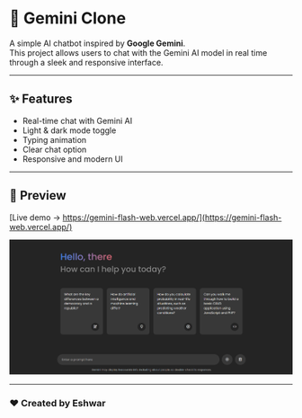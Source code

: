 # 🌌 Gemini Clone

A simple AI chatbot inspired by **Google Gemini**.  
This project allows users to chat with the Gemini AI model in real time through a sleek and responsive interface.

---

## ✨ Features

- Real-time chat with Gemini AI  
- Light & dark mode toggle  
- Typing animation  
- Clear chat option  
- Responsive and modern UI  

---

## 📸 Preview

[Live demo → https://gemini-flash-web.vercel.app/](https://gemini-flash-web.vercel.app/)

![Gemini Clone preview](Public/preview.png)

---

### ❤️ Created by **Eshwar**